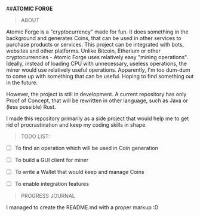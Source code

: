 ##**ATOMIC FORGE**
>ABOUT

Atomic Forge is a "cryptocurrency" made for fun. 
It does something in the background and generates 
Coins, that can be used in other services to purchase
products or services. This project can be integrated with
bots, websites and other platforms.
Unlike Bitcoin, Etherium or other cryptocurrencies - Atomic Forge
uses relatively easy "mining operations". Ideally, 
instead of loading CPU with unnecessary, useless operations, the miner
would use relatively useful operations. Apparently, I'm too dum-dum
to come up with something that can be useful. Hoping to find something out in the future.

However, the project is still in development. 
A current repository has only Proof of Concept, that will
be rewritten in other language, such as Java or (less possible) Rust.

I made this repository primarily as a side project
that would help me to get rid of procrastination 
and keep my coding skills in shape.


>TODO LIST:

-[ ] To find an operation which will be used in Coin generation
 
-[ ] To build a GUI client for miner
 
-[ ] To write a Wallet that would keep and manage Coins
 
-[ ] To enable integration features

>PROGRESS JOURNAL

I managed to create the README.md with a proper markup :D